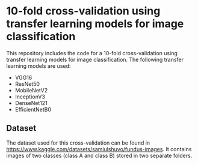 # 10-fold cross-validation using transfer learning models for image classification

This repository includes the code for a 10-fold cross-validation using transfer learning models for image classification. The following transfer learning models are used:

- VGG16
- ResNet50
- MobileNetV2
- InceptionV3
- DenseNet121
- EfficientNetB0

## Dataset

The dataset used for this cross-validation can be found in https://www.kaggle.com/datasets/samiulshuvo/fundus-images. It contains images of two classes (class A and class B) stored in two separate folders.
